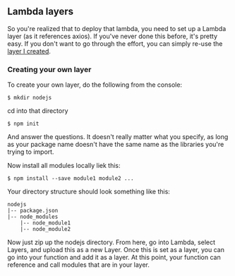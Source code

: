 ## Lambda layers

So you're realized that to deploy that lambda, you need to set up a Lambda layer (as it references axios). If you've never done this before, it's pretty easy. If you don't want to go through the effort, you can simply re-use the [layer I created](axios-layer.zip).

### Creating your own layer
To create your own layer, do the following from the console:

`$ mkdir nodejs`

cd into that directory

`$ npm init`

And answer the questions. It doesn't really matter what you specify, as long as your package name doesn't have the same name as the libraries you're trying to import.

Now install all modules locally liek this:

`$ npm install --save module1 module2 ...`

Your directory structure should look something like this:

````
nodejs
|-- package.json
|-- node_modules
    |-- node_module1
    |-- node_module2
````
    
Now just zip up the nodejs directory. From here, go into Lambda, select Layers, and upload this as a new Layer. Once this is set as a layer, you can go into your function and add it as a layer. At this point, your function can reference and call modules that are in your layer.
